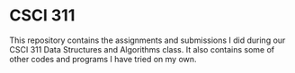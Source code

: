 # CSCI 311

This repository contains the assignments and submissions I did during our CSCI 311 Data Structures and Algorithms class. It also contains
some of other codes and programs I have tried on my own.

